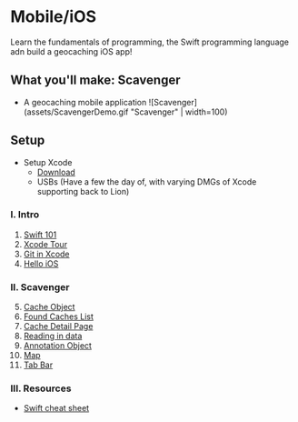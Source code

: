 # Mobile/iOS
Learn the fundamentals of programming, the Swift programming language adn build a geocaching iOS app!

## What you'll make: Scavenger
- A geocaching mobile application
![Scavenger](assets/ScavengerDemo.gif "Scavenger" | width=100)


## Setup
- Setup Xcode
  - [Download](https://itunes.apple.com/us/app/xcode/id497799835?ls=1&mt=12)
  - USBs (Have a few the day of, with varying DMGs of Xcode supporting back to Lion)

### I. Intro
1. [Swift 101](1-Swift.md)
2. [Xcode Tour](2-XcodeIntro.md)
3. [Git in Xcode](3-GitTutorial.md)
4. [Hello iOS](4-iOSIntro.md)

### II. Scavenger
5. [Cache Object](5-CacheObject.md)
6. [Found Caches List](6-FoundItems.md)
7. [Cache Detail Page](7-DetailView.md)
8. [Reading in data](8-DataManager.md)
9. [Annotation Object](9-AnnotationObject.md)
10. [Map](10-Map.md)
11. [Tab Bar](11-TabBar.md)

### III. Resources
  - [Swift cheat sheet](http://swiftmonthly.com/wp-content/themes/swiftmonthly_theme/files/5b1356909f5eba2998766bbda077293c040416034729.pdf)
